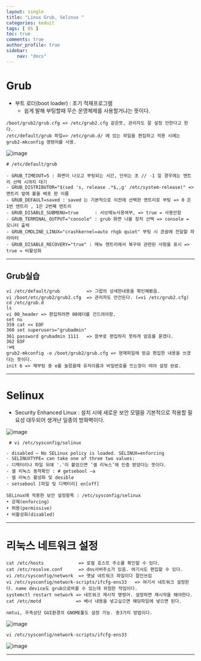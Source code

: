 ```yaml
---
layout: single
title: "Linux Grub, Selinux "
categories: keduit
tags: [ OS ]
toc: true 
comments: true
author_profile: true
sidebar:
    nav: "docs"
---
```


# Grub
* 부트 로더(boot loader) : 초기 적재프로그램
  * 쉽게 말해 부팅할때 무슨 운영체제를 사용할거냐는 뜻이다.

```
/boot/grub2/grub.cfg => /etc/grub2.cfg 같은뜻, 관리자도 잘 설정 안한다고 한다.
/etc/default/grub 파일=> /etc/grub.d/ 에 있는 파일을 편집하고 적용 시에는 
grub2-mkconfig 명령어를 사용.
```
![image](https://user-images.githubusercontent.com/128279031/229041845-0ddef424-5778-40ff-bad4-7ce80918eec3.png)

```
# /etc/default/grub

- GRUB_TIMEOUT=5 : 화면이 나오고 부팅되는 시간, 단위는 초 // -1 일 경우에는 엔트리 선택 시까지 대기
- GRUB_DISTRIBUTOR="$(sed 's, release .*$,,g' /etc/system-release)" => 엔트리 앞에 붙을 배포 판 이름
- GRUB_DEFAULT=saved : saved 는 기본적으로 이전에 선택한 엔트리로 부팅 => 0 은 1번 엔트리 , 1은 2번째 엔트리
- GRUB_DISABLE_SUBMENU=true      : 서브메뉴사용여부, => true = 사용안함
- GRUB_TERMINAL_OUTPUT="console" : grub 화면 나올 장치 선택 => console = 모니터 출력
- GRUB_CMDLINE_LINUX="crashkernel=auto rhgb quiet" 부팅 시 콘솔에 전달할 파라미터
- GRUB_DISABLE_RECOVERY="true" : 메뉴 엔트리에서 복구와 관련된 사항을 표시 => true = 비활성화
```

---

## Grub실습

```
vi /etc/default/grub          => 그럽의 상세한내용을 확인해봤음.
vi /boot/etc/grub2/grub2.cfg  => 관리자도 안건든다. (=vi /etc/grub2.cfg)
cd /etc/grub.d
ls 
vi 00_header => 편집하려면 00헤더를 건드려야함.
set nu
359 cat << EOF
360 set superusers="grubadmin"
361 password grubadmin 1111   => 함부로 편집하지 못하게 암호를 묻겠다.
362 EOF
:wq
grub2-mkconfig -o /boot/grub2/grub.cfg => 현재파일에 방금 편집한 내용을 쓰겠다는 뜻이다.
init 6 => 재부팅 중 e를 눌렀을때 유저이름과 비밀번호를 뜨는창이 떠야 설정 완료.
```

---

# Selinux

* Security Enhanced Linux : 설치 시에 새로운 보안 모델을 기본적으로 적용할 필요성 대두되어 생겨난 일종의 방화벽이다.

![image](https://user-images.githubusercontent.com/128279031/229045217-11dbec6c-712d-49b8-ae3e-b76e37cac970.png)

```
 # vi /etc/sysconfig/selinux

- disabled – No SELinux policy is loaded. SELINUX=enforcing
- SELINUXTYPE= can take one of three two values:
- 디렉터리나 파일 뒤에 '.'이 붙었으면 ‘셀 리눅스’에 인증 받았다는 뜻이다. 
- 셀 리눅스 동작확인 : # getsebool –a
- 셀 리눅스 활성화 및 desible
- setsebool [파일 및 디렉터리] on[off]

SELinux에 적용한 보안 설정항목 : /etc/sysconfig/selinux
• 강제(enforcing)
• 허용(permissive)
• 비활성화(disabled)
```

---

# 리눅스 네트워크 설정

```
cat /etc/hosts             => 로컬 호스트 주소를 확인할 수 있다.
cat /etc/resolve.conf      => dns서버주소가 있음. 여기서도 편집할 수 있다.
vi /etc/sysconfig/network  => 옛날 네트워크 파일이다 잘안쓰임
vi /etc/sysconfig/network-scripts/ifcfg-ens33   => 여기서 네트워크 설정한다. name device도 grub으로바꿀 수 있는데 위험한 작업이다.
systemctl restart network => 네트워크 재시작 명령어. 설정하면 재시작을 해야한다.
cat /etc/motd             => 배너 내용을 넣고싶으면 해당파일에 넣으면 된다.

nmtui, 우측상단 GUI환경의 GNOME툴도 설정 가능. 총3가지 방법이다.
```


![image](https://user-images.githubusercontent.com/128279031/229065616-3be37bbf-959c-4ba1-8474-5f434629a52b.png)


```
vi /etc/sysconfig/network-scripts/ifcfg-ens33
```
![image](https://user-images.githubusercontent.com/128279031/229064515-5997b86b-77df-4c74-a9e9-479f1277809e.png)

---